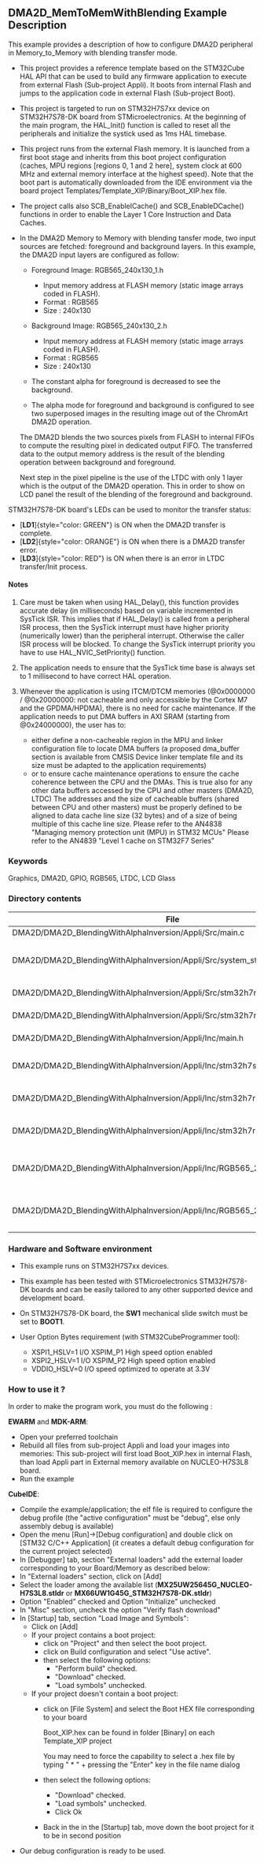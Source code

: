 ## <b>DMA2D_MemToMemWithBlending Example Description</b>

This example provides a description of how to configure DMA2D peripheral in 
  Memory_to_Memory with blending transfer mode.

- This project provides a reference template based on the STM32Cube HAL API that can be used
to build any firmware application to execute from external Flash (Sub-project Appli). It boots from internal Flash and jumps
to the application code in external Flash (Sub-project Boot).
- This project is targeted to run on STM32H7S7xx device on STM32H7S78-DK board from STMicroelectronics.
At the beginning of the main program, the HAL_Init() function is called to reset
all the peripherals and initialize the systick used as 1ms HAL timebase.
- This project runs from the external Flash memory. It is launched from a first boot stage and inherits from this boot project
configuration (caches, MPU regions [regions 0, 1 and 2 here], system clock at 600 MHz and external memory interface at the highest speed).
Note that the boot part is automatically downloaded from the IDE environment via the board project Templates/Template_XIP/Binary/Boot_XIP.hex file.
- The project calls also SCB_EnableICache() and SCB_EnableDCache() functions in order to enable
the Layer 1 Core Instruction and Data Caches.

- In the DMA2D Memory to Memory with blending tansfer mode, two input sources are fetched: foreground and background layers.
  In this example, the DMA2D input layers are configured as follow:

   - Foreground Image: RGB565_240x130_1.h
     - Input memory address at FLASH memory (static image arrays coded in FLASH).
     - Format : RGB565
     - Size   : 240x130

  - Background Image: RGB565_240x130_2.h 
     - Input memory address at FLASH memory (static image arrays coded in FLASH).
     - Format : RGB565
     - Size   : 240x130

   - The constant alpha for foreground is decreased to see the background.
   - The alpha mode for foreground and background is configured to see two 
     superposed images in the resulting image out of the ChromArt DMA2D operation.

  The DMA2D blends the two sources pixels from FLASH to internal FIFOs to compute 
  the resulting pixel in dedicated output FIFO. 
  The transferred data to the output memory address is the result of the blending 
  operation between background and foreground.
  
  Next step in the pixel pipeline is the use of the LTDC with only 1 layer which 
  is the output of the DMA2D operation.
  This in order to show on LCD panel the result of the blending of the 
  foreground and background.

STM32H7S78-DK board's LEDs can be used to monitor the transfer status:

 - [**LD1**]{style="color: GREEN"} is ON when the DMA2D transfer is complete.
 - [**LD2**]{style="color: ORANGE"} is ON when there is a DMA2D transfer error.
 - [**LD3**]{style="color: RED"} is ON when there is an error in LTDC transfer/Init process.


#### <b>Notes</b>

 1. Care must be taken when using HAL_Delay(), this function provides accurate delay (in milliseconds)
    based on variable incremented in SysTick ISR. This implies that if HAL_Delay() is called from
    a peripheral ISR process, then the SysTick interrupt must have higher priority (numerically lower)
    than the peripheral interrupt. Otherwise the caller ISR process will be blocked.
    To change the SysTick interrupt priority you have to use HAL_NVIC_SetPriority() function.

 2. The application needs to ensure that the SysTick time base is always set to 1 millisecond
    to have correct HAL operation.

 3. Whenever the application is using ITCM/DTCM memories (@0x0000000 / @0x20000000: not cacheable and only accessible
    by the Cortex M7 and the GPDMA/HPDMA), there is no need for cache maintenance.
    If the application needs to put DMA buffers in AXI SRAM (starting from @0x24000000), the user has to:
    - either define a non-cacheable region in the MPU and linker configuration file to locate DMA buffers
      (a proposed dma_buffer section is available from CMSIS Device linker template file and its size must
      be adapted to the application requirements)
    - or to ensure cache maintenance operations to ensure the cache coherence between the CPU and the DMAs.
    This is true also for any other data buffers accessed by the CPU and other masters (DMA2D, LTDC)
    The addresses and the size of cacheable buffers (shared between CPU and other masters)
    must be properly defined to be aligned to data cache line size (32 bytes) and of a size of being multiple
    of this cache line size.
   Please refer to the AN4838 "Managing memory protection unit (MPU) in STM32 MCUs"
   Please refer to the AN4839 "Level 1 cache on STM32F7 Series"

### <b>Keywords</b>

Graphics, DMA2D, GPIO, RGB565, LTDC, LCD Glass

### <b>Directory contents</b>

File                                                                                             | Description
 ---                                                                                             | ---
  DMA2D/DMA2D_BlendingWithAlphaInversion/Appli/Src/main.c                                        | Main program
  DMA2D/DMA2D_BlendingWithAlphaInversion/Appli/Src/system_stm32h7rsxx.c                          | STM32H7RSxx system clock configuration file
  DMA2D/DMA2D_BlendingWithAlphaInversion/Appli/Src/stm32h7rsxx_it.c                              | Interrupt handlers
  DMA2D/DMA2D_BlendingWithAlphaInversion/Appli/Src/stm32h7rsxx_hal_msp.c                         | HAL MSP module
  DMA2D/DMA2D_BlendingWithAlphaInversion/Appli/Inc/main.h                                        | Main program header file
  DMA2D/DMA2D_BlendingWithAlphaInversion/Appli/Inc/stm32h7s78_discovery_conf.h                   | BSP Configuration file
  DMA2D/DMA2D_BlendingWithAlphaInversion/Appli/Inc/stm32h7rsxx_hal_conf.h                        | HAL Configuration file
  DMA2D/DMA2D_BlendingWithAlphaInversion/Appli/Inc/stm32h7rsxx_it.h                              | Interrupt handlers header file
  DMA2D/DMA2D_BlendingWithAlphaInversion/Appli/Inc/RGB565_240x130_1.h                            | Image used for DMAD2D foreground fetching
  DMA2D/DMA2D_BlendingWithAlphaInversion/Appli/Inc/RGB565_240x130_2.h                            | Image used for DMAD2D background fetching

### <b>Hardware and Software environment</b>

  - This example runs on STM32H7S7xx devices.

  - This example has been tested with STMicroelectronics STM32H7S78-DK
    boards and can be easily tailored to any other supported device
    and development board.

  - On STM32H7S78-DK board, the **SW1** mechanical slide switch must be set to **BOOT1**.

  - User Option Bytes requirement (with STM32CubeProgrammer tool):

    - XSPI1_HSLV=1     I/O XSPIM_P1 High speed option enabled
    - XSPI2_HSLV=1     I/O XSPIM_P2 High speed option enabled
    - VDDIO_HSLV=0     I/O speed optimized to operate at 3.3V

### <b>How to use it ?</b>

In order to make the program work, you must do the following :

**EWARM** and **MDK-ARM**:

 - Open your preferred toolchain
 - Rebuild all files from sub-project Appli and load your images into memories: This sub-project will first load Boot_XIP.hex in internal Flash,
   than load Appli part in External memory available on NUCLEO-H7S3L8 board.
 - Run the example

**CubeIDE**:

 - Compile the example/application; the elf file is required to configure the debug profile (the "active configuration" must be "debug", else only assembly debug is available)
 - Open the menu [Run]->[Debug configuration] and double click on  [STM32 C/C++ Application] (it creates a default debug configuration for the current project selected)
 - In [Debugger] tab, section "External  loaders" add the external loader corresponding to your Board/Memory as described below:
 - In "External loaders" section, click on [Add]
 - Select the loader among the available list (**MX25UW25645G_NUCLEO-H7S3L8.stldr** or **MX66UW1G45G_STM32H7S78-DK.stldr**)
 - Option "Enabled" checked and Option "Initialize" unchecked
 - In "Misc" section, uncheck the option "Verify flash download"
 - In [Startup] tab, section "Load Image and Symbols":
   - Click on [Add]
   - If your project contains a boot project:
     - click on "Project" and then select the boot project.
     - click on Build configuration and select "Use active".
     - then select the following options:
       - "Perform build" checked.
       - "Download" checked.
       - "Load symbols" unchecked.
   - If your project doesn't contain a boot project:
     - click on [File System] and select the Boot HEX file corresponding to your board

        Boot_XIP.hex can be found in folder [Binary] on each Template_XIP project

        You may need to force the capability to select a .hex file by typing " * " + pressing the "Enter" key in the file name dialog

     - then select the following options:
       - "Download"      checked.
       - "Load symbols" unchecked.
       - Click Ok
     - Back in the in the [Startup] tab, move down the boot project for it to be in second position
 - Our debug configuration is ready to be used.